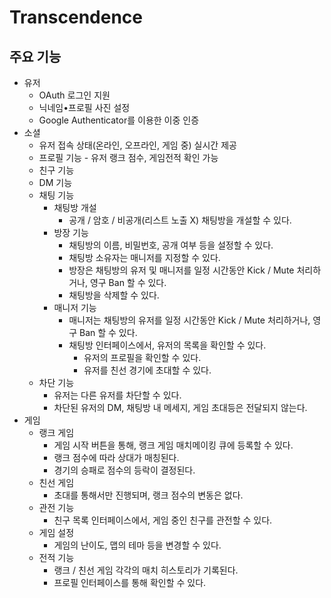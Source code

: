 # Transcendence


## 주요 기능

- 유저
	- OAuth 로그인 지원
	- 닉네임•프로필 사진 설정
	- Google Authenticator를 이용한 이중 인증
- 소셜
	- 유저 접속 상태(온라인, 오프라인, 게임 중) 실시간 제공
	- 프로필 기능
	        - 유저 랭크 점수, 게임전적 확인 가능
	- 친구 기능
	- DM 기능
	- 채팅 기능
		- 채팅방 개설
			- 공개 / 암호 / 비공개(리스트 노출 X) 채팅방을 개설할 수 있다.
		- 방장 기능
			- 채팅방의 이름, 비밀번호, 공개 여부 등을 설정할 수 있다.
			- 채팅방 소유자는 매니저를 지정할 수 있다.
			- 방장은 채팅방의 유저 및 매니저를 일정 시간동안 Kick / Mute 처리하거나, 영구 Ban 할 수 있다.
			- 채팅방을 삭제할 수 있다.
		- 매니저 기능
			- 매니저는 채팅방의 유저를 일정 시간동안 Kick / Mute 처리하거나, 영구 Ban 할 수 있다.
	        - 채팅방 인터페이스에서, 유저의 목록을 확인할 수 있다.
		        - 유저의 프로필을 확인할 수 있다.
		        - 유저를 친선 경기에 초대할 수 있다.
	- 차단 기능
		- 유저는 다른 유저를 차단할 수 있다.
		- 차단된 유저의 DM, 채팅방 내 메세지, 게임 초대등은 전달되지 않는다.
- 게임
	- 랭크 게임
		- 게임 시작 버튼을 통해, 랭크 게임 매치메이킹 큐에 등록할 수 있다.
		- 랭크 점수에 따라 상대가 매칭된다.
		- 경기의 승패로 점수의 등락이 결정된다.
	- 친선 게임
		- 초대를 통해서만 진행되며, 랭크 점수의 변동은 없다.
	- 관전 기능
		- 친구 목록 인터페이스에서, 게임 중인 친구를 관전할 수 있다.
	- 게임 설정
		- 게임의 난이도, 맵의 테마 등을 변경할 수 있다.
	- 전적 기능
		- 랭크 / 친선 게임 각각의 매치 히스토리가 기록된다.
		- 프로필 인터페이스를 통해 확인할 수 있다.
